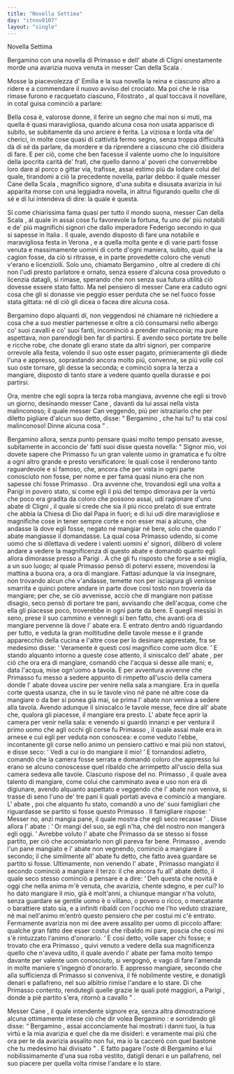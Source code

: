 ```yaml
---
title: "Novella Settima"
day: "itnov0107"
layout: "single"
---
```

<html>
 <head>
 </head>
 <body>
  <div id="nov0107" type="novella" who="filostrato">
   <head>
    Novella Settima
   </head>
   <argument>
    <p>
     <milestone id="p01070001"/>
     <name persref="bergamino" type="person">
      Bergamino
     </name>
     con una novella di
     <name persref="primasso" type="person">
      Primasso
     </name>
     e dell'
     <name persref="abatecligni" type="person">
      abate di Clign&iacute;
     </name>
     onestamente morde una avarizia nuova venuta in messer
     <name persref="canescala" type="person">
      Can della Scala
     </name>
     .
    </p>
   </argument>
   <div3 type="commentary" who="author">
    <p>
     <milestone id="p01070002"/>
     Mosse la piacevolezza d'
     <name persref="emilia" type="person">
      Emilia
     </name>
     e la sua novella la reina e ciascuno altro a ridere e a commendare il nuovo avviso del crociato. Ma poi che le risa rimase furono e racquetato ciascuno,
     <name persref="filostrato" type="person">
      Filostrato
     </name>
     , al qual toccava il novellare, in cotal guisa cominci&ograve; a parlare:
    </p>
   </div3>
   <div3 type="commentary" who="filostrato">
    <p>
     <milestone id="p01070003"/>
     Bella cosa &egrave;, valorose donne, il ferire un segno che mai non si muti, ma quella &egrave; quasi maravigliosa, quando alcuna cosa non usata apparisce di subito, se subitamente da uno arciere &egrave; ferita.
     <milestone id="p01070004"/>
     La viziosa e lorda vita de' cherici, in molte cose quasi di cattivit&agrave; fermo segno, senza troppa difficult&agrave; d&agrave; di s&eacute; da parlare, da mordere e da riprendere a ciascuno che ci&ograve; disidera di fare. E per ci&ograve;, come che ben facesse il valente uomo che lo inquisitore della ipocrita carit&agrave; de' frati, che quello danno a' poveri che converrebbe loro dare al porco o gittar via, trafisse, assai estimo pi&uacute; da lodare colui del quale, tirandomi a ci&ograve; la precedente novella, parlar debbo: il quale messer
     <name persref="canescala" type="person">
      Cane della Scala
     </name>
     , magnifico signore, d'una subita e disusata avarizia in lui apparita morse con una leggiadra novella, in altrui figurando quello che di s&eacute; e di lui intendeva di dire: la quale &egrave; questa.
    </p>
   </div3>
   <p>
    <milestone id="p01070005"/>
    S&iacute; come chiarissima fama quasi per tutto il mondo suona, messer
    <name persref="canescala" type="person">
     Can della Scala
    </name>
    , al quale in assai cose fu favorevole la fortuna, fu uno de' pi&uacute; notabili e de' pi&uacute; magnifichi signori che dallo imperadore
    <name persref="federicoii" type="person">
     Federigo secondo
    </name>
    in qua si sapesse in
    <name placeref="italia" type="place">
     Italia
    </name>
    .
    <milestone id="p01070006"/>
    Il quale, avendo disposto di fare una notabile e maravigliosa festa in
    <name placeref="verona" type="place">
     Verona
    </name>
    , e a quella molta gente e di varie parti fosse venuta e massimamente uomini di corte d'ogni maniera, subito, qual che la cagion fosse, da ci&ograve; si ritrasse, e in parte provedette coloro che venuti v'erano e licenziolli.
    <milestone id="p01070007"/>
    Solo uno, chiamato
    <name persref="bergamino" type="person">
     Bergamino
    </name>
    , oltre al credere di chi non l'ud&iacute; presto parlatore e ornato, senza essere d'alcuna cosa proveduto o licenzia datagli, si rimase, sperando che non senza sua futura utilit&agrave; ci&ograve; dovesse essere stato fatto. Ma nel pensiero di messer
    <name persref="canescala" type="person">
     Cane
    </name>
    era caduto ogni cosa che gli si donasse vie peggio esser perduta che se nel fuoco fosse stata gittata: n&eacute; di ci&ograve; gli dicea o facea dire alcuna cosa.
   </p>
   <p>
    <milestone id="p01070008"/>
    <name persref="bergamino" type="person">
     Bergamino
    </name>
    dopo alquanti d&iacute;, non veggendosi n&eacute; chiamare n&eacute; richiedere a cosa che a suo mestier partenesse e oltre a ci&ograve; consumarsi nello albergo co' suoi cavalli e co' suoi fanti, incominci&ograve; a prender malinconia; ma pure aspettava, non parendogli ben far di partirsi.
    <milestone id="p01070009"/>
    E avendo seco portate tre belle e ricche robe, che donate gli erano state da altri signori, per comparire orrevole alla festa, volendo il suo oste esser pagato, primieramente gli diede l'una e appresso, soprastando ancora molto pi&uacute;, convenne, se pi&uacute; volle col suo oste tornare, gli desse la seconda; e cominci&ograve; sopra la terza a mangiare, disposto di tanto stare a vedere quanto quella durasse e poi partirsi.
   </p>
   <p>
    <milestone id="p01070010"/>
    Ora, mentre che egli sopra la terza roba mangiava, avvenne che egli si trov&ograve; un giorno, desinando messer
    <name persref="canescala" type="person">
     Cane
    </name>
    , davanti da lui assai nella vista malinconoso; il quale messer
    <name persref="canescala" type="person">
     Can
    </name>
    veggendo, pi&uacute; per istraziarlo che per diletto pigliare d'alcun suo detto, disse:
    <q direct="unspecified" who="canescala">
     <name persref="bergamino" type="person">
      Bergamino
     </name>
     , che hai tu? tu stai cos&iacute; malinconoso! Dinne alcuna cosa
    </q>
    .
   </p>
   <p>
    <milestone id="p01070011"/>
    <name persref="bergamino" type="person">
     Bergamino
    </name>
    allora, senza punto pensare quasi molto tempo pensato avesse, subitamente in acconcio de' fatti suoi disse questa novella:
    <q direct="unspecified" type="novella" who="bergamino">
     Signor mio, voi dovete sapere che
     <name persref="primasso" type="person">
      Primasso
     </name>
     fu un gran valente uomo in gramatica e fu oltre a ogni altro grande e presto versificatore: le quali cose il renderono tanto raguardevole e s&iacute; famoso, che, ancora che per vista in ogni parte conosciuto non fosse, per nome e per fama quasi niuno era che non sapesse chi fosse
     <name persref="primasso" type="person">
      Primasso
     </name>
     .
     <milestone id="p01070012"/>
     Ora avvenne che, trovandosi egli una volta a
     <name placeref="parigi" type="place">
      Parigi
     </name>
     in povero stato, s&iacute; come egli il pi&uacute; del tempo dimorava per la vert&uacute; che poco era gradita da coloro che possono assai, ud&iacute; ragionare d'uno
     <name persref="abatecligni" type="person">
      abate di Clign&iacute;
     </name>
     , il quale si crede che sia il pi&uacute; ricco prelato di sue entrate che abbia la Chiesa di Dio dal Papa in fuori; e di lui ud&iacute; dire maravigliose e magnifiche cose in tener sempre corte e non esser mai a alcuno, che andasse l&agrave; dove egli fosse, negato n&eacute; mangiar n&eacute; bere, solo che quando l'
     <name persref="abatecligni" type="person">
      abate
     </name>
     mangiasse il domandasse.
     <milestone id="p01070013"/>
     La qual cosa
     <name persref="primasso" type="person">
      Primasso
     </name>
     udendo, s&iacute; come uomo che si dilettava di vedere i valenti uomini e' signori, diliber&ograve; di volere andare a vedere la magnificenza di questo
     <name persref="abatecligni" type="person">
      abate
     </name>
     e domand&ograve; quanto egli allora dimorasse presso a
     <name placeref="parigi" type="place">
      Parigi
     </name>
     . A che gli fu risposto che forse a sei miglia, a un suo luogo; al quale
     <name persref="primasso" type="person">
      Primasso
     </name>
     pens&ograve; di potervi essere, movendosi la mattina a buona ora, a ora di mangiare.
     <milestone id="p01070014"/>
     Fattasi adunque la via insegnare, non trovando alcun che v'andasse, temette non per isciagura gli venisse smarrita e quinci potere andare in parte dove cos&iacute; tosto non troveria da mangiare; per che, se ci&ograve; avvenisse, acci&ograve; che di mangiare non patisse disagio, seco pens&ograve; di portare tre pani, avvisando che dell'acqua, come che ella gli piacesse poco, troverebbe in ogni parte da bere. E quegli messisi in seno, prese il suo cammino e vennegli s&iacute; ben fatto, che avanti ora di mangiare pervenne l&agrave; dove l'
     <name persref="abatecligni" type="person">
      abate
     </name>
     era.
     <milestone id="p01070015"/>
     E entrato dentro and&ograve; riguardando per tutto, e veduta la gran moltitudine delle tavole messe e il grande apparecchio della cucina e l'altre cose per lo desinare apprestate, fra se medesimo disse:
     <q direct="unspecified" type="internalmonologue" who="primasso">
      Veramente &egrave; questi cos&iacute; magnifico come uom dice.
     </q>
     <milestone id="p01070016"/>
     E stando alquanto intorno a queste cose attento, il siniscalco dell'
     <name persref="abatecligni" type="person">
      abate
     </name>
     , per ci&ograve; che ora era di mangiare, comand&ograve; che l'acqua si desse alle mani; e, data l'acqua, mise ogn'uomo a tavola. E per avventura avvenne che
     <name persref="primasso" type="person">
      Primasso
     </name>
     fu messo a sedere appunto di rimpetto all'uscio della camera donde l'
     <name persref="abatecligni" type="person">
      abate
     </name>
     dovea uscire per venire nella sala a mangiare.
     <milestone id="p01070017"/>
     Era in quella corte questa usanza, che in su le tavole vino n&eacute; pane n&eacute; altre cose da mangiare o da ber si ponea gi&agrave; mai, se prima l'
     <name persref="abatecligni" type="person">
      abate
     </name>
     non veniva a sedere alla tavola. Avendo adunque il siniscalco le tavole messe, fece dire all'
     <name persref="abatecligni" type="person">
      abate
     </name>
     che, qualora gli piacesse, il mangiare era presto.
     <milestone id="p01070018"/>
     L'
     <name persref="abatecligni" type="person">
      abate
     </name>
     fece aprir la camera per venir nella sala: e venendo si guard&ograve; innanzi e per ventura il primo uomo che agli occhi gli corse fu
     <name persref="primasso" type="person">
      Primasso
     </name>
     , il quale assai male era in arnese e cui egli per veduta non conoscea: e come veduto l'ebbe, incontanente gli corse nello animo un pensiero cattivo e mai pi&uacute; non statovi, e disse seco:
     <milestone id="p01070019"/>
     <q direct="unspecified" type="internalmonologue" who="abatecligni">
      Vedi a cui io do mangiare il mio!
     </q>
     E tornandosi adietro, comand&ograve; che la camera fosse serrata e domand&ograve; coloro che appresso lui erano se alcuno conoscesse quel ribaldo che arrimpetto all'uscio della sua camera sedeva alle tavole. Ciascuno rispose del no.
     <milestone id="p01070020"/>
     <name persref="primasso" type="person">
      Primasso
     </name>
     , il quale avea talento di mangiare, come colui che camminato avea e uso non era di digiunare, avendo alquanto aspettato e veggendo che l'
     <name persref="abatecligni" type="person">
      abate
     </name>
     non veniva, si trasse di seno l'uno de' tre pani li quali portati aveva e cominci&ograve; a mangiare.
     <milestone id="p01070021"/>
     L'
     <name persref="abatecligni" type="person">
      abate
     </name>
     , poi che alquanto fu stato, comand&ograve; a uno de' suoi famigliari che riguardasse se partito si fosse questo
     <name persref="primasso" type="person">
      Primasso
     </name>
     . Il famigliare rispose:
     <q direct="unspecified">
      Messer no, anzi mangia pane, il quale mostra che egli seco recasse
     </q>
     . Disse allora l'
     <name persref="abatecligni" type="person">
      abate
     </name>
     :
     <q direct="unspecified" who="abatecligni">
      Or mangi del suo, se egli n'ha, ch&eacute; del nostro non manger&agrave; egli oggi.
     </q>
     <milestone id="p01070022"/>
     Avrebbe voluto l'
     <name persref="abatecligni" type="person">
      abate
     </name>
     che
     <name persref="primasso" type="person">
      Primasso
     </name>
     da se stesso si fosse partito, per ci&ograve; che accomiatarlo non gli pareva far bene.
     <name persref="primasso" type="person">
      Primasso
     </name>
     , avendo l'un pane mangiato e l'
     <name persref="abatecligni" type="person">
      abate
     </name>
     non vegnendo, cominci&ograve; a mangiare il secondo; il che similmente all'
     <name persref="abatecligni" type="person">
      abate
     </name>
     fu detto, che fatto avea guardare se partito si fosse.
     <milestone id="p01070023"/>
     Ultimamente, non venendo l'
     <name persref="abatecligni" type="person">
      abate
     </name>
     ,
     <name persref="primasso" type="person">
      Primasso
     </name>
     mangiato il secondo cominci&ograve; a mangiare il terzo: il che ancora fu all'
     <name persref="abatecligni" type="person">
      abate
     </name>
     detto, il quale seco stesso cominci&ograve; a pensare e a dire:
     <q direct="unspecified" who="abatecligni">
      Deh questa che novit&agrave; &egrave; oggi che nella anima m'&egrave; venuta, che avarizia, chente sdegno, e per cui? Io ho dato mangiare il mio, gi&agrave; &egrave; molt'anni, a chiunque mangiar n'ha voluto, senza guardare se gentile uomo &egrave; o villano, o povero o ricco, o mercatante o barattiere stato sia, e a infiniti ribaldi con l'occhio me l'ho veduto straziare, n&eacute; mai nell'animo m'entr&ograve; questo pensiero che per costui mi c'&egrave; entrato.
      <milestone id="p01070024"/>
      Fermamente avarizia non mi dee avere assalito per uomo di piccolo affare: qualche gran fatto dee esser costui che ribaldo mi pare, poscia che cos&iacute; mi s'&egrave; rintuzzato l'animo d'onorarlo.
     </q>
     <milestone id="p01070025"/>
     E cos&iacute; detto, volle saper chi fosse; e trovato che era
     <name persref="primasso" type="person">
      Primasso
     </name>
     , quivi venuto a vedere della sua magnificenza quello che n'aveva udito, il quale avendo l'
     <name persref="abatecligni" type="person">
      abate
     </name>
     per fama molto tempo davante per valente uom conosciuto, si vergogn&ograve;, e vago di fare l'amenda in molte maniere s'ingegn&ograve; d'onorarlo.
     <milestone id="p01070026"/>
     E appresso mangiare, secondo che alla sufficienza di
     <name persref="primasso" type="person">
      Primasso
     </name>
     si conveniva, il f&eacute; nobilmente vestire, e donatigli denari e pallafreno, nel suo albitrio rimise l'andare e lo stare. Di che
     <name persref="primasso" type="person">
      Primasso
     </name>
     contento, rendutegli quelle grazie le quali pot&eacute; maggiori, a
     <name placeref="parigi" type="place">
      Parigi
     </name>
     , donde a pi&egrave; partito s'era, ritorn&ograve; a cavallo
    </q>
    .
   </p>
   <p>
    <milestone id="p01070027"/>
    Messer
    <name persref="canescala" type="person">
     Cane
    </name>
    , il quale intendente signore era, senza altra dimostrazione alcuna ottimamente intese ci&ograve; che dir volea
    <name persref="bergamino" type="person">
     Bergamino
    </name>
    : e sorridendo gli disse:
    <q direct="unspecified" who="canescala">
     <name persref="bergamino" type="person">
      Bergamino
     </name>
     , assai acconciamente hai mostrati i danni tuoi, la tua virt&uacute; e la mia avarizia e quel che da me disideri: e veramente mai pi&uacute; che ora per te da avarizia assalito non fui, ma io la caccer&ograve; con quel bastone che tu medesimo hai divisato
    </q>
    .
    <milestone id="p01070028"/>
    E fatto pagare l'oste di
    <name persref="bergamino" type="person">
     Bergamino
    </name>
    e lui nobilissimamente d'una sua roba vestito, datigli denari e un pallafreno, nel suo piacere per quella volta rimise l'andare e lo stare.
   </p>
  </div>
 </body>
</html>